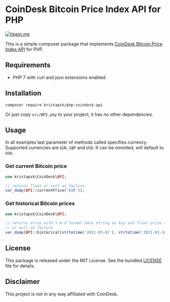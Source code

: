 # CoinDesk Bitcoin Price Index API for PHP

[![tippin.me](https://badgen.net/badge/%E2%9A%A1%EF%B8%8Ftippin.me/@kristapsk/F0918E)](https://tippin.me/@kristapsk)

This is a simple composer package that implements [CoinDesk Bitcoin Price Index API](https://www.coindesk.com/coindesk-api) for PHP.

## Requirements

- PHP 7 with curl and json extensions enabled

## Installation

```
composer require kristapsk/php-coindesk-api
```

Or just copy `src/BPI.php` to your project, it has no other dependencies.

## Usage

In all examples last parameter of methods called specifies currency. Supported currencies are `EUR`, `GBP` and `USD`. It can be ommited, will default to `USD`.

### Get current Bitcoin price

```php
use kristapsk\CoinDesk\BPI;

// returns float or null on failure
var_dump(BPI::currentPrice('EUR'));
```

### Get historical Bitcoin prices

```php
use kristapsk\CoinDesk\BPI;

// returns array with Y-m-d format date string as key and float price as value
// or null on failure
var_dump(BPI::historical(strtotime('2021-03-01'), strtotime('2021-03-16'), 'EUR'));
```

## License

This package is released under the MIT License. See the bundled [LICENSE](LICENSE.md) file for details.

## Disclaimer

This project is not in any way affiliated with CoinDesk.

